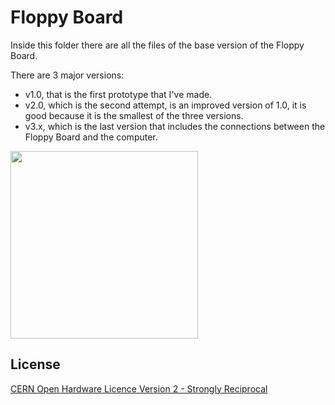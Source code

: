 # Floppy Board

Inside this folder there are all the files of the base version of the Floppy Board.

There are 3 major versions:
- v1.0, that is the first prototype that I've made.
- v2.0, which is the second attempt, is an improved version of 1.0, it is good because it is the smallest of the three versions.
- v3.x, which is the last version that includes the connections between the Floppy Board and the computer.

<img src="https://floppylab.altervista.org/wp-content/uploads/2023/02/cropped-Stemma-scritta-tonda.png" width="300">

## License

[CERN Open Hardware Licence Version 2 - Strongly Reciprocal](https://choosealicense.com/licenses/cern-ohl-s-2.0/#)

